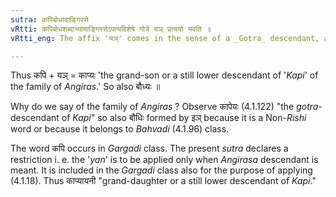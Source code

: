 ```yaml
---
sutra: कपिबोधादाङ्गिरसे
vRtti: कपिबोधशब्दाभ्यामाङ्गिरसेऽपत्यविशेषे गोत्रे यञ् प्रत्ययो भवति ॥
vRtti_eng: The affix 'यञ्' comes in the sense of a _Gotra_ descendant, after the words कपि and बोध, when the special descendants of the family of _Angiras_ are meant.

---
```

Thus कपि + यञ् = काप्यः 'the grand-son or a still lower descendant of '_Kapi_' of the family of _Angiras_.' So also बौध्यः ॥

Why do we say of the family of _Angiras_ ? Observe कापेयः (4.1.122) "the _gotra_-descendant of _Kapi_" so also बौधिः formed by इञ् because it is a Non-_Rishi_ word or because it belongs to _Bahvadi_ (4.1.96) class.

The word कपि occurs in _Gargadi_ class. The present _sutra_ declares a restriction i. e. the '_yan_' is to be applied only when _Angirasa_ descendant is meant. It is included in the _Gargadi_ class also for the purpose of applying (4.1.18). Thus काप्यायनी "grand-daughter or a still lower descendant of _Kapi_."